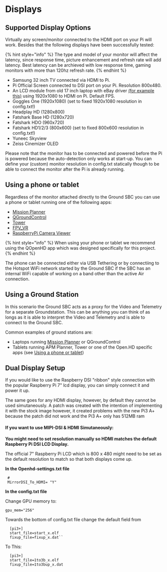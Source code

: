 # Displays

## Supported Display Options

Virtually any screen/monitor connected to the HDMI port on your Pi will work. Besides that the following displays have been successfully tested:

{% hint style="info" %}
The type and model of your monitor will affect the latency, since response time, picture enhancement and refresh rate will add latency. Best latency can be archieved with low response time, gaming monitors with more than 120hz refresh rate.
{% endhint %}

* Samsung 32 inch TV connected via HDMI to Pi.
* Pi Official Screen connected to DSI port on your Pi. Resolution 800x480.
* An LCD module from old 17 inch laptop with eBay driver [\(for example this\)](http://www.ebay.com/itm/HDMI-VGA-2AV-Lcd-controller-Board-VS-TY2662-V1-for-LCD-panel-Only-driver-board-/181596796562?hash=item2a48033692:g:TGEAAOSwQJhUdwFZ) using 1920x1080 to HDMI on Pi. Default FPS.
* Goggles One \(1920x1080\) \(set to fixed 1920x1080 resolution in config.txt!\)
* Headplay HD \(1280x800\)
* Fatshark Base HD \(1280x720\)
* Fatshark HDO \(960x720\)
* Fatshark HD1/2/3 \(800x600\) \(set to fixed 800x600 resolution in config.txt!\)
* Yuneec Skyview
* Zeiss Cinemizer OLED

Please note that the monitor has to be connected and powered before the Pi is powered because the auto-detection only works at start-up. You can define your \(custom\) monitor resolution in config.txt statically though to be able to connect the monitor after the Pi is already running.

## Using a phone or tablet

Regardless of the monitor attached directly to the Ground SBC you can use a phone or tablet running one of the following apps:

* [Mission Planner](../ground-station-software/mission-planner.md)
* [QGroundControl](../ground-station-software/qgroundcontrol.md)
* [Tower](../ground-station-software/tower.md)
* [FPV\_VR](../ground-station-software/fpv_vr.md)
* [RaspberryPi Camera Viewer](../ground-station-software/raspberrypi-camera-viewer.md)

{% hint style="info" %}
When using your phone or tablet we recommend using the QOpenHD app which was designed specifically for this project.
{% endhint %}

The phone can be connected either via USB Tethering or by connectiing to the Hotspot WiFi network started by the Ground SBC if the SBC has an internal WiFi capable of working on a band other than the active Air connection.

## Using a Ground Station

In this scenario the Ground SBC acts as a proxy for the Video and Telemetry for a separate Groundstation. This can be anything you can think of as longs as it is able to interpret the Video and Telemetry and is able to connect to the Ground SBC.

Common examples of ground stations are:

* Laptops running [Mission Planner](../ground-station-software/mission-planner.md) or QGroundControl
* Tablets running APM Planner, Tower or one of the Open.HD specific apps \(see [Using a phone or tablet](displays.md#using-a-phone-or-tablet)\)

## Dual Display Setup

If you would like to use the Raspberry DSI "ribbon" style connection with the popular Raspberry Pi 7" lcd display, you can simply connect it and power it up.

The same goes for any HDMI display, however, by default they cannot be used simutaneously. A patch was created with the intention of implementing it with the stock image however, it created problems with the new Pi3 A+ because the patch did not work and the Pi3 A+ only has 512MB ram

#### If you want to use MIPI-DSI & HDMI Simutaneously:

**You might need to set resolution manually so HDMI matches the default Raspberry Pi DSI LCD Display.**

The official 7" Raspberry Pi LCD which is 800 x 480 might need to be set as the default resolution to match so that both displays come up.

**In the Openhd-settings.txt file**

```text
 #
 MirrorDSI_To_HDMI= "Y"
```

**In the config.txt file**

Change GPU memory to:

```text
gpu_mem="256"
```

Towards the bottom of config.txt file change the default field from

```text
  [pi3+]
  start_file=start_x.elf
  fixup_file=fixup_x.dat``
```

To This:

```text
  [pi3+]
  start_file=1to3b_x.elf
  fixup_file=1to3bup_x.dat
```

